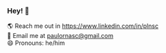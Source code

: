 ### Hey! 👋

🌎 Reach me out in https://www.linkedin.com/in/plnsc<br>
📧 Email me at paulornasc@gmail.com<br>
😄 Pronouns: he/him<br>
